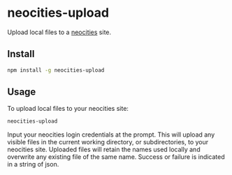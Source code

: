 neocities-upload
================

Upload local files to a [neocities](http://neocities.org) site.

Install
-------
```bash
npm install -g neocities-upload
```

Usage
-----
To upload local files to your neocities site:
```bash
neocities-upload
```
Input your neocities login credentials at the prompt.
This will upload any visible files in the current working directory, or subdirectories, to your neocities site.
Uploaded files will retain the names used locally and overwrite any existing file of the same name.
Success or failure is indicated in a string of json.
